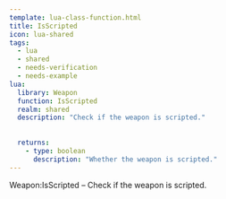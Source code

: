 ```yaml
---
template: lua-class-function.html
title: IsScripted
icon: lua-shared
tags:
  - lua
  - shared
  - needs-verification
  - needs-example
lua:
  library: Weapon
  function: IsScripted
  realm: shared
  description: "Check if the weapon is scripted."
  
  
  returns:
    - type: boolean
      description: "Whether the weapon is scripted."
---
```


<div class="lua__search__keywords">
Weapon:IsScripted &#x2013; Check if the weapon is scripted.
</div>
